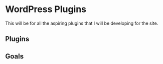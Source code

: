 # WordPress Plugins

This will be for all the aspiring plugins that I will be developing for the site.

## Plugins

## Goals

